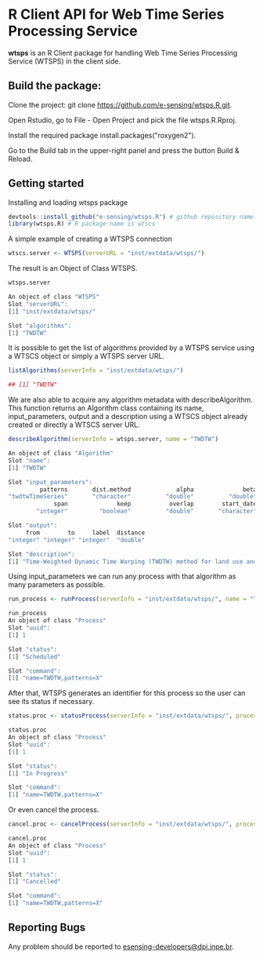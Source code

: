 # R Client API for Web Time Series Processing Service 

**wtsps** is an R Client package for handling Web Time Series Processing Service (WTSPS) in the client side.

## Build the package:

Clone the project: git clone https://github.com/e-sensing/wtsps.R.git.

Open Rstudio, go to File - Open Project and pick the file wtsps.R.Rproj.

Install the required package install.packages("roxygen2").

Go to the Build tab in the upper-right panel and press the button Build & Reload. 

## Getting started

Installing and loading wtsps package

``` r
devtools::install_github("e-sensing/wtsps.R") # github repository name is wtsps
library(wtsps.R) # R package name is wtscs
```

A simple example of creating a WTSPS connection

``` r 
wtscs.server <- WTSPS(serverURL = "inst/extdata/wtsps/")
```

The result is an Object of Class WTSPS. 

``` r
wtsps.server
```

``` r
An object of class "WTSPS"
Slot "serverURL":
[1] "inst/extdata/wtsps/"

Slot "algorithms":
[1] "TWDTW"
```
It is possible to get the list of algorithms provided by a WTSPS service using a WTSCS object or simply a WTSPS server URL.

``` r
listAlgorithms(serverInfo = "inst/extdata/wtsps/")
```

``` r
## [1] "TWDTW"
```

We are also able to acquire any algorithm metadata with describeAlgorithm. This function returns an Algorithm class containing its name, input_parameters, output and a description using a WTSCS object already created or directly a WTSCS server URL. 

```r
describeAlgorithm(serverInfo = wtsps.server, name = "TWDTW")
```
``` r
An object of class "Algorithm"
Slot "name":
[1] "TWDTW"

Slot "input_parameters":
         patterns       dist.method             alpha              beta             theta          interval 
"twdtwTimeSeries"       "character"          "double"          "double"          "double"       "character" 
             span              keep           overlap        start_date          end_date 
        "integer"         "boolean"          "double"       "character"       "character" 

Slot "output":
     from        to     label  distance 
"integer" "integer" "integer"  "double" 

Slot "description":
[1] "Time-Weighted Dynamic Time Warping (TWDTW) method for land use and land cover mapping using satellite image time series."
```

Using input_parameters we can run any process with that algorithm as many parameters as possible.

```r
run_process <- runProcess(serverInfo = "inst/extdata/wtsps/", name = "TWDTW", patterns = "X")
```
```r
run_process
An object of class "Process"
Slot "uuid":
[1] 1

Slot "status":
[1] "Scheduled"

Slot "command":
[1] "name=TWDTW,patterns=X"
```

After that, WTSPS generates an identifier for this process so the user can see its status if necessary.

```r
status.proc <- statusProcess(serverInfo = "inst/extdata/wtsps/", processInfo = 1)
```
```r
status.proc
An object of class "Process"
Slot "uuid":
[1] 1

Slot "status":
[1] "In Progress"

Slot "command":
[1] "name=TWDTW,patterns=X"
```

Or even cancel the process.

```r
cancel.proc <- cancelProcess(serverInfo = "inst/extdata/wtsps/", processInfo = 1)
```
```r
cancel.proc
An object of class "Process"
Slot "uuid":
[1] 1

Slot "status":
[1] "Cancelled"

Slot "command":
[1] "name=TWDTW,patterns=X"
```

## Reporting Bugs

Any problem should be reported to esensing-developers@dpi.inpe.br.
